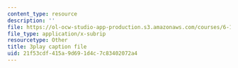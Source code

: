 ```yaml
---
content_type: resource
description: ''
file: https://ol-ocw-studio-app-production.s3.amazonaws.com/courses/6-172-performance-engineering-of-software-systems-fall-2018/21f53cdf415a9d691d4c7c83402072a4_L1ung0wil9Y.srt
file_type: application/x-subrip
resourcetype: Other
title: 3play caption file
uid: 21f53cdf-415a-9d69-1d4c-7c83402072a4
---
```

